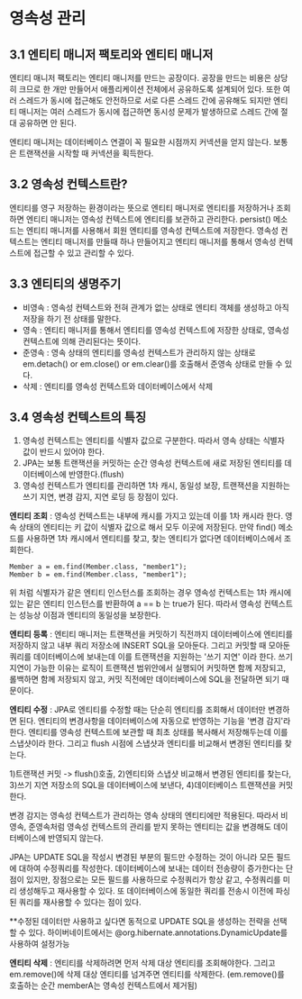 # 영속성 관리
## 3.1 엔티티 매니저 팩토리와 엔티티 매니저
엔티티 매니저 팩토리는 엔티티 매니저를 만드는 공장이다. 공장을 만드는 비용은 상당히 크므로 한 개만 만들어서 애플리케이션 전체에서 공유하도록 설계되어 있다. 또한 여러 스레드가 동시에 접근해도 안전하므로 서로 다른 스레드 간에 공유해도 되지만 엔티티 매니저는 여러 스레드가 동시에 접근하면 동시성 문제가 발생하므로 스레드 간에 절대 공유하면 안 된다.

엔티티 매니저는 데이터베이스 연결이 꼭 필요한 시점까지 커넥션을 얻지 않는다. 보통은 트랜잭션을 시작할 때 커넥션을 획득한다.

## 3.2 영속성 컨텍스트란?
엔티티를 영구 저장하는 환경이라는 뜻으로 엔티티 매니저로 엔티티를 저장하거나 조회하면 엔티티 매니저는 영속성 컨텍스트에 엔티티를 보관하고 관리한다. persist() 메소드는 엔티티 매니저를 사용해서 회원 엔티티를 영속성 컨텍스트에 저장한다. 영속성 컨텍스트는 엔티티 매니저를 만들때 하나 만들어지고 엔티티 매니저를 통해서 영속성 컨텍스트에 접근할 수 있고 관리할 수 있다.

## 3.3 엔티티의 생명주기
* 비영속 : 영속성 컨텍스트와 전혀 관계가 없는 상태로 엔티티 객체를 생성하고 아직 저장을 하기 전 상태를 말한다.
* 영속 : 엔티티 매니저를 통해서 엔티티를 영속성 컨텍스트에 저장한 상태로, 영속성 컨텍스트에 의해 관리된다는 뜻이다.
* 준영속 : 영속 상태의 엔티티를 영속성 컨텍스트가 관리하지 않는 상태로 em.detach() or em.close() or em.clear()를 호출해서 준영속 상태로 만들 수 있다.
* 삭제 : 엔티티를 영속성 컨텍스트와 데이터베이스에서 삭제

## 3.4 영속성 컨텍스트의 특징
1) 영속성 컨텍스트는 엔티티를 식별자 값으로 구분한다. 따라서 영속 상태는 식별자 값이 반드시 있어야 한다.
2) JPA는 보통 트랜잭션을 커밋하는 순간 영속성 컨텍스트에 새로 저장된 엔티티를 데이터베이스에 반영한다.(flush)
3) 영속성 컨텍스트가 엔티티를 관리하면 1차 캐시, 동일성 보장, 트랜잭션을 지원하는 쓰기 지연, 변경 감지, 지연 로딩 등 장점이 있다.

__엔티티 조회__ : 영속성 컨텍스트는 내부에 캐시를 가지고 있는데 이를 1차 캐시라 한다. 영속 상태의 엔티티는 키 값이 식별자 값으로 해서 모두 이곳에 저장된다. 만약 find() 메소드를 사용하면 1차 캐시에서 엔티티를 찾고, 찾는 엔티티가 없다면 데이터베이스에서 조회한다. 

    Member a = em.find(Member.class, "member1");
    Member b = em.find(Member.class, "member1");

위 처럼 식별자가 같은 엔티티 인스턴스를 조회하는 경우 영속성 컨텍스트는 1차 캐시에 있는 같은 엔티티 인스턴스를 반환하여 a == b 는 true가 된다. 따라서 영속성 컨텍스트는 성능상 이점과 엔티티의 동일성을 보장한다.

__엔티티 등록__ : 엔티티 매니저는 트랜잭션을 커밋하기 직전까지 데이터베이스에 엔티티를 저장하지 않고 내부 쿼리 저장소에 INSERT SQL을 모아둔다. 그리고 커밋할 때 모아둔 쿼리를 데이터베이스에 보내는데 이를 트랜잭션을 지원하는 '쓰기 지연' 이라 한다. 쓰기 지연이 가능한 이유는 로직이 트랜잭션 범위안에서 실행되어 커밋하면 함께 저장되고, 롤백하면 함께 저장되지 않고, 커밋 직전에만 데이터베이스에 SQL을 전달하면 되기 때문이다.

__엔티티 수정__ : JPA로 엔티티를 수정할 때는 단순히 엔티티를 조회해서 데이터만 변경하면 된다. 엔티티의 변경사항을 데이터베이스에 자동으로 반영하는 기능을 '변경 감지'라 한다. 엔티티를 영속성 컨텍스트에 보관할 때 최초 상태를 복사해서 저장해두는데 이를 스냅샷이라 한다. 그리고 flush 시점에 스냅샷과 엔티티를 비교해서 변경된 엔티티를 찾는다.

1)트랜잭션 커밋 -> flush()호출, 2)엔티티와 스냅샷 비교해서 변경된 엔티티를 찾는다, 3)쓰기 지연 저장소의 SQL을 데이터베이스에 보낸다, 4)데이터베이스 트랜잭션을 커밋한다.

변경 감지는 영속성 컨텍스트가 관리하는 영속 상태의 엔티티에만 적용된다. 따라서 비영속, 준영속처럼 영속성 컨텍스트의 관리를 받지 못하는 엔티티는 값을 변경해도 데이터베이스에 반영되지 않는다.

JPA는 UPDATE SQL을 작성시 변경된 부분의 필드만 수정하는 것이 아니라 모든 필드에 대하여 수정쿼리를 작성한다. 데이터베이스에 보내는 데이터 전송량이 증가한다는 단점이 있지만, 장점으로는 모든 필드를 사용하므로 수정쿼리가 항상 같고, 수정쿼리를 미리 생성해두고 재사용할 수 있다. 또 데이터베이스에 동일한 쿼리를 전송시 이전에 파싱된 쿼리를 재사용할 수 있다는 점이 있다.

**수정된 데이터만 사용하고 싶다면 동적으로 UPDATE SQL을 생성하는 전략을 선택할 수 있다. 하이버네이트에서는 @org.hibernate.annotations.DynamicUpdate를 사용하여 설정가능

__엔티티 삭제__ : 엔티티를 삭제하려면 먼저 삭제 대상 엔티티를 조회해야한다. 그리고 em.remove()에 삭제 대상 엔티티를 넘겨주면 엔티티를 삭제한다. (em.remove()를 호출하는 순간 memberA는 영속성 컨텍스트에서 제거됨)
 